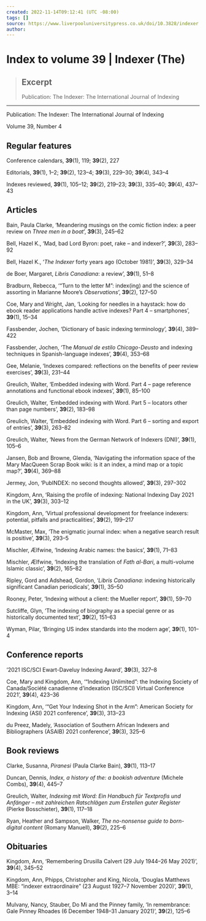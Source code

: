 ```yaml
---
created: 2022-11-14T09:12:41 (UTC -08:00)
tags: []
source: https://www.liverpooluniversitypress.co.uk/doi/10.3828/indexer.2021.43
author: 
---
```


# Index to volume 39 | Indexer (The)

> ## Excerpt
> Publication: The Indexer: The International Journal of Indexing

---
Publication: The Indexer: The International Journal of Indexing

Volume 39, Number 4

## Regular features

Conference calendars, **39**(1), 119; **39**(2), 227

Editorials, **39**(1), 1–2; **39**(2), 123–4; **39**(3), 229–30; **39**(4), 343–4

Indexes reviewed, **39**(1), 105–12; **39**(2), 219–23; **39**(3), 335–40; **39**(4), 437–43

## Articles

Bain, Paula Clarke, ‘Meandering musings on the comic fiction index: a peer review on _Three men in a boat_’, **39**(3), 245–62

Bell, Hazel K., ‘Mad, bad Lord Byron: poet, rake – and indexer?’, **39**(3), 283–92

Bell, Hazel K., ‘_The Indexer_ forty years ago (October 1981)’, **39**(3), 329–34

de Boer, Margaret, _Libris Canadiana_: a review’, **39**(1), 51–8

Bradburn, Rebecca, ‘“Turn to the letter M”: index(ing) and the science of assorting in Marianne Moore’s _Observations_’, **39**(2), 127–50

Coe, Mary and Wright, Jan, ‘Looking for needles in a haystack: how do ebook reader applications handle active indexes? Part 4 – smartphones’, **39**(1), 15–34

Fassbender, Jochen, ‘Dictionary of basic indexing terminology’, **39**(4), 389–422

Fassbender, Jochen, ‘The _Manual de estilo Chicago-Deusto_ and indexing techniques in Spanish-language indexes’, **39**(4), 353–68

Gee, Melanie, ‘Indexes compared: reflections on the benefits of peer review exercises’, **39**(3), 231–44

Greulich, Walter, ‘Embedded indexing with Word. Part 4 – page reference annotations and functional ebook indexes’, **39**(1), 85–100

Greulich, Walter, ‘Embedded indexing with Word. Part 5 – locators other than page numbers’, **39**(2), 183–98

Greulich, Walter, ‘Embedded indexing with Word. Part 6 – sorting and export of entries’, **39**(3), 263–82

Greulich, Walter, ‘News from the German Network of Indexers (DNI)’, **39**(1), 105–6

Jansen, Bob and Browne, Glenda, ‘Navigating the information space of the Mary MacQueen Scrap Book wiki: is it an index, a mind map or a topic map?’, **39**(4), 369–88

Jermey, Jon, ‘PubINDEX: no second thoughts allowed’, **39**(3), 297–302

Kingdom, Ann, ‘Raising the profile of indexing: National Indexing Day 2021 in the UK’, **39**(3), 303–12

Kingdom, Ann, ‘Virtual professional development for freelance indexers: potential, pitfalls and practicalities’, **39**(2), 199–217

McMaster, Max, ‘The enigmatic journal index: when a negative search result is positive’, **39**(3), 293–5

Mischler, Ælfwine, ‘Indexing Arabic names: the basics’, **39**(1), 71–83

Mischler, Ælfwine, ‘Indexing the translation of _Fath al-Bari_, a multi-volume Islamic classic’, **39**(2), 165–82

Ripley, Gord and Adshead, Gordon, ‘_Libris Canadiana_: indexing historically significant Canadian periodicals’, **39**(1), 35–50

Rooney, Peter, ‘Indexing without a client: the Mueller report’, **39**(1), 59–70

Sutcliffe, Glyn, ‘The indexing of biography as a special genre or as historically documented text’, **39**(2), 151–63

Wyman, Pilar, ‘Bringing US index standards into the modern age’, **39**(1), 101–4

## Conference reports

‘2021 ISC/SCI Ewart-Daveluy Indexing Award’, **39**(3), 327–8

Coe, Mary and Kingdom, Ann, ‘“Indexing Unlimited”: the Indexing Society of Canada/Société canadienne d’indexation (ISC/SCI) Virtual Conference 2021’, **39**(4), 423–36

Kingdom, Ann, ‘“Get Your Indexing Shot in the Arm”: American Society for Indexing (ASI) 2021 conference’, **39**(3), 313–23

du Preez, Madely, ‘Association of Southern African Indexers and Bibliographers (ASAIB) 2021 conference’, **39**(3), 325–6

## Book reviews

Clarke, Susanna, _Piranesi_ (Paula Clarke Bain), **39**(1), 113–17

Duncan, Dennis, _Index, a history of the: a bookish adventure_ (Michele Combs), **39**(4), 445–7

Greulich, Walter, _Indexing mit Word: Ein Handbuch für Textprofis und Anfänger – mit zahlreichen Ratschlägen zum Erstellen guter Register_ (Pierke Bosschieter), **39**(1), 117–18

Ryan, Heather and Sampson, Walker, _The no-nonsense guide to born-digital content_ (Romany Manuell), **39**(2), 225–6

## Obituaries

Kingdom, Ann, ‘Remembering Drusilla Calvert (29 July 1944–26 May 2021)’, **39**(4), 345–52

Kingdom, Ann, Phipps, Christopher and King, Nicola, ‘Douglas Matthews MBE: “indexer extraordinaire” (23 August 1927–7 November 2020)’, **39**(1), 3–14

Mulvany, Nancy, Stauber, Do Mi and the Pinney family, ‘In remembrance: Gale Pinney Rhoades (6 December 1948–31 January 2021)’, **39**(2), 125–6
